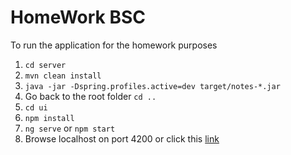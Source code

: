 # HomeWork BSC
To run the application for the homework purposes

1.  `cd server`
2. `mvn clean install`
3.  `java -jar -Dspring.profiles.active=dev target/notes-*.jar`
4. Go back to the root folder `cd ..`
5. `cd ui`
6. `npm install`
7. `ng serve` or `npm start`
7. Browse localhost on port 4200 or click this [link](http://localhost:4200)
